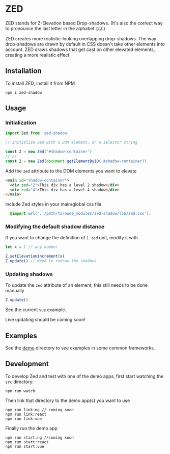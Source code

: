 # ZED

ZED stands for Z-Elevation based Drop-shadows. (It's also the correct way to pronounce the last letter in the alphabet 🇨🇦)

ZED creates more realistic-looking overlapping drop-shadows. The way drop-shadows are drawn by default in CSS doesn't take other elements into account. ZED draws shadows that get cast on other elevated elements, creating a more realistic effect.

## Installation
To install ZED, install it from NPM

```
npm i zed-shadow
```

## Usage
### Initialization
```js
import Zed from 'zed-shadow'

// Initialize Zed with a DOM element, or a selector string

const Z = new Zed('#shadow-container')
// or 
const Z = new Zed(document.getElementByID('#shadow-container)) 
```

Add the `zed` attribute to the DOM elements you want to elevate 
```html
<main id="shadow-container">
  <div zed="2">This div has a level 2 shadow</div>
  <div zed="4">This div has a level 4 shadow</div>
</main>
```

Include Zed styles in your main/global css file
```css
  @import url('../path/to/node_modules/zed-shadow/lib/zed.css'); 
```

### Modifying the default shadow distance
If you want to change the definition of `1 zed` unit, modify it with 
```js
let x = 2 // any number

Z.setElevationIncrement(x)
Z.update() // Need to redraw the shadows
```


### Updating shadows
To update the `zed` attribute of an element, this still needs to be done manually
```js
Z.update()
``` 
See the current `vue` example.

Live updating should be coming soon!

## Examples
See the [demo](./demo) directory to see examples in some common frameworks.

## Development

To develop Zed and test with one of the demo apps, first start watching the `src` directory:
```
npm run watch
```

Then link that directory to the demo app(s) you want to use

```
npm run link:ng // coming soon
npm run link:react
npm run link:vue
```

Finally run the demo app
```
npm run start:ng //coming soon
npm run start:react
npm run start:vue
```
